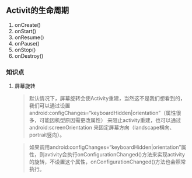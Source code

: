 ## Activit的生命周期
1. onCreate()
2. onStart()
3. onResume()
4. onPause()
5. onStop()
6. onDestroy()

### 知识点
1. 屏幕旋转

    >默认情况下，屏幕旋转会使Activity重建，当然这不是我们想看到的，我们可以通过设置android:configChanges=“keyboardHidden|orientation”（属性很多，可能因机型原因需更改属性） 来阻止activity重建，也可以通过android:screenOrientation 来固定屏幕方向（landscape横向、portrait竖向）。

    >如果调用android:configChanges=“keyboardHidden|orientation”属性，则avtivity会执行onConfigurationChanged()方法来实现activity的旋转，不设置这个属性，onConfigurationChanged()方法也会照常执行。